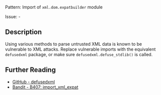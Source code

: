 Pattern: Import of `xml.dom.expatbuilder` module

Issue: -

## Description

Using various methods to parse untrusted XML data is known to be vulnerable to XML attacks. Replace vulnerable imports with the equivalent `defusedxml` package, or make sure `defusedxml.defuse_stdlib()` is called.

## Further Reading

* [GitHub - defusedxml](https://github.com/tiran/defusedxml)
* [Bandit - B407: import_xml_expat](https://bandit.readthedocs.io/en/latest/blacklists/blacklist_imports.html#b407-import-xml-expat)
